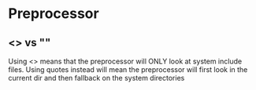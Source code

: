 # Preprocessor

## <> vs ""

Using <> means that the preprocessor will ONLY look at system include files.
Using quotes instead will mean the preprocessor will first look in the current dir and then fallback on the system directories 


